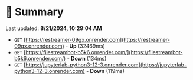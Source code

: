 # 📖 Summary
Last updated: **8/21/2024, 10:29:04 AM**

- `GET` [https://restreamer-09gx.onrender.com](https://restreamer-09gx.onrender.com) - **Up** (32469ms)
- `GET` [https://filestreambot-b5k6.onrender.com/](https://filestreambot-b5k6.onrender.com/) - **Down** (134ms)
- `GET` [https://jupyterlab-python3-12-3.onrender.com](https://jupyterlab-python3-12-3.onrender.com) - **Down** (119ms)
